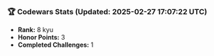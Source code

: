 ### 🏆 Codewars Stats (Updated: 2025-02-27 17:07:22 UTC)

- **Rank:** 8 kyu
- **Honor Points:** 3
- **Completed Challenges:** 1
